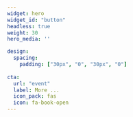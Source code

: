 ```yaml
---
widget: hero
widget_id: "button"
headless: true  
weight: 30
hero_media: ''

design:
  spacing:
    padding: ["30px", "0", "30px", "0"]
    
cta:
  url: "event"
  label: More ...
  icon_pack: fas
  icon: fa-book-open
---
```

